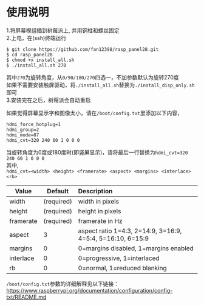 # 使用说明

1.将屏幕模组插到树莓派上, 并用铜柱和螺丝固定  
2.上电，在(ssh)终端运行
```
$ git clone https://github.com/fan12398/rasp_panel28.git
$ cd rasp_panel28
$ chmod +x install_all.sh
$ ./install_all.sh 270
```
其中`270`为旋转角度，从`0/90/180/270`四选一，不加参数默认为旋转270度  
如果不需要安装触屏驱动，将`./install_all.sh`替换为`./install_disp_only.sh`即可  
3.安装完在之后，树莓派会自动重启  

如果觉得屏幕显示字和图像太小，请在`/boot/config.txt`里添加以下内容，
```
hdmi_force_hotplug=1
hdmi_group=2
hdmi_mode=87
hdmi_cvt=320 240 60 1 0 0 0
```
当旋转角度为0度或180度时(即竖屏显示)，请将最后一行替换为`hdmi_cvt=320 240 60 1 0 0 0`  
其中,  
`hdmi_cvt=<width> <height> <framerate> <aspect> <margins> <interlace> <rb>`  

Value|Default|Description
--|--|:--
width|(required)|width in pixels
height|(required)|height in pixels
framerate|(required)|framerate in Hz
aspect|3|aspect ratio 1=4:3, 2=14:9, 3=16:9, 4=5:4, 5=16:10, 6=15:9
margins|0|0=margins disabled, 1=margins enabled
interlace|0|0=progressive, 1=interlaced
rb|0|0=normal, 1=reduced blanking  

`/boot/config.txt`参数的详细解释见以下链接：
https://www.raspberrypi.org/documentation/configuration/config-txt/README.md

